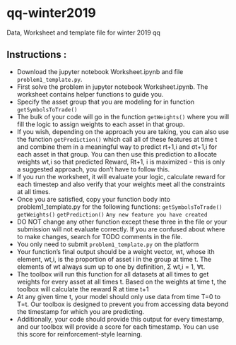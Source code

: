 # qq-winter2019
Data, Worksheet and template file for winter 2019 qq

## Instructions :
* Download the jupyter notebook Worksheet.ipynb and file `problem1_template.py`.
* First solve the problem in jupyter notebook Worksheet.ipynb. The worksheet contains helper functions to guide you.
* Specify the asset group that you are modeling for in function `getSymbolsToTrade()`
* The bulk of your code will go in the function `getWeights()` where you will fill the logic to assign weights to each asset in that group.
* If you wish, depending on the approach you are taking, you can also use the function `getPrediction()` which call all of these features at time t and combine them in a meaningful way to predict rt+1,i and σt+1,i for each asset in that group. You can then use this prediction to allocate weights wt,i so that predicted Reward, Rt+1, i is maximized - this is only a suggested approach, you don’t have to follow this.
* If you run the worksheet, it will evaluate your logic, calculate reward for each timestep and also verify that your weights meet all the constraints at all times.
* Once you are satisfied, copy your function body into problem1_template.py for the following functions:
`getSymbolsToTrade()`
`getWeights()`
`getPrediction()`
`Any new feature you have created`
* DO NOT change any other function except these three in the file or your submission will not evaluate correctly. If you are confused about where to make changes, search for TODO comments in the file.
* You only need to submit `problem1_template.py` on the platform
* Your function’s final output should be a weight vector, wt, whose ith element, wt,i, is the proportion of asset i in the group at time t. The elements of wt always sum up to one by definition, Σ wt,i = 1, ∀t.
* The toolbox will run this function for all datasets at all times to get weights for every asset at all times t. Based on the weights at time t, the toolbox will calculate the reward R at time t+1
* At any given time t, your model should only use data from time T=0 to T=t. Our toolbox is designed to prevent you from accessing data beyond the timestamp for which you are predicting.
* Additionally, your code should provide this output for every timestamp, and our toolbox will provide a score for each timestamp. You can use this score for reinforcement-style learning.

